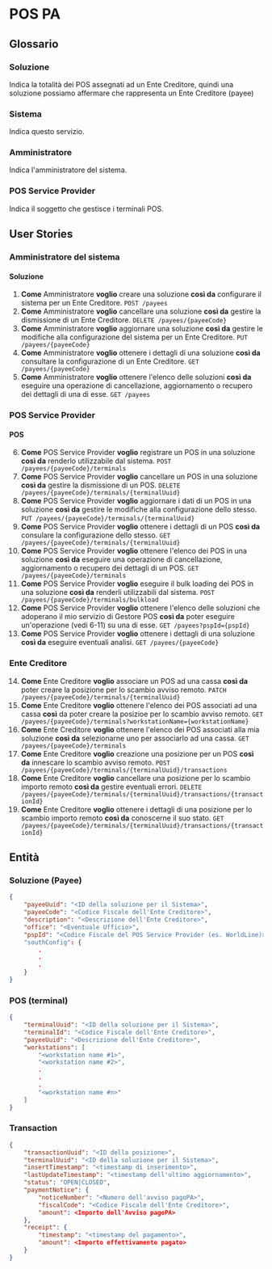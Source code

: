 # POS PA

## Glossario

### Soluzione
Indica la totalità dei POS assegnati ad un Ente Creditore, quindi una soluzione possiamo affermare che rappresenta un Ente Creditore (payee)

### Sistema
Indica questo servizio.

### Amministratore
Indica l'amministratore del sistema.

### POS Service Provider
Indica il soggetto che gestisce i terminali POS.

## User Stories

### Amministratore del sistema
#### Soluzione
1. **Come** Amministratore **voglio** creare una soluzione **così da** configurare il sistema per un Ente Creditore. `POST /payees`
2. **Come** Amministratore **voglio** cancellare una soluzione **così da** gestire la dismissione di un Ente Creditore. `DELETE /payees/{payeeCode}`
3. **Come** Amministratore **voglio** aggiornare una soluzione **così da** gestire le modifiche alla configurazione del sistema per un Ente Creditore. `PUT /payees/{payeeCode}` 
4. **Come** Amministratore **voglio** ottenere i dettagli di una soluzione **così da** consultare la configurazione di un Ente Creditore. `GET /payees/{payeeCode}`
5. **Come** Amministratore **voglio** ottenere l'elenco delle soluzioni **così da** eseguire una operazione di cancellazione, aggiornamento o recupero dei dettagli di una di esse. `GET /payees`

### POS Service Provider
#### POS
6. **Come** POS Service Provider **voglio** registrare un POS in una soluzione **così da** renderlo utilizzabile dal sistema. `POST /payees/{payeeCode}/terminals`
7. **Come** POS Service Provider **voglio** cancellare un POS in una soluzione **così da** gestire la dismissione di un POS. `DELETE /payees/{payeeCode}/terminals/{terminalUuid}`
8. **Come** POS Service Provider **voglio** aggiornare i dati di un POS in una soluzione **così da** gestire le modifiche alla configurazione dello stesso. `PUT /payees/{payeeCode}/terminals/{terminalUuid}`
9. **Come** POS Service Provider **voglio** ottenere i dettagli di un POS **così da** consulare la configurazione dello stesso. `GET /payees/{payeeCode}/terminals/{terminalUuid}`
10. **Come** POS Service Provider **voglio** ottenere l'elenco dei POS in una soluzione **così da** eseguire una operazione di cancellazione, aggiornamento o recupero dei dettagli di un POS. `GET /payees/{payeeCode}/terminals`
11. **Come** POS Service Provider **voglio** eseguire il bulk loading dei POS in una soluzione **così da** renderli utilizzabili dal sistema. `POST /payees/{payeeCode}/terminals/bulkload`
12. **Come** POS Service Provider **voglio** ottenere l'elenco delle soluzioni che adoperano il mio servizio di Gestore POS **così da** poter eseguire un'operazione (vedi 6-11) su una di esse. `GET /payees?pspId={pspId}`
13. **Come** POS Service Provider **voglio** ottenere i dettagli di una soluzione **così da** eseguire eventuali analisi. `GET /payees/{payeeCode}`

### Ente Creditore
14. **Come** Ente Creditore **voglio** associare un POS ad una cassa **così da** poter creare la posizione per lo scambio avviso remoto. `PATCH /payees/{payeeCode}/terminals/{terminalUuid}`
15. **Come** Ente Creditore **voglio** ottenere l'elenco dei POS associati ad una cassa **così** da poter creare la posizioe per lo scambio avviso remoto. `GET /payees/{payeeCode}/terminals?workstationName={workstationName}`
16. **Come** Ente Creditore **voglio** ottenere l'elenco dei POS associati alla mia soluzione **così da** selezionarne uno per associarlo ad una cassa. `GET /payees/{payeeCode}/terminals`
17. **Come** Ente Creditore **voglio** creazione una posizione per un POS **così da** innescare lo scambio avviso remoto. `POST /payees/{payeeCode}/terminals/{terminalUuid}/transactions`
18. **Come** Ente Creditore **voglio** cancellare una posizione per lo scambio importo remoto **così da** gestire eventuali errori. `DELETE /payees/{payeeCode}/terminals/{terminalUuid}/transactions/{transactionId}`
19. **Come** Ente Creditore **voglio** ottenere i dettagli di una posizione per lo scambio importo remoto **così da** conoscerne il suo stato. `GET /payees/{payeeCode}/terminals/{terminalUuid}/transactions/{transactionId}`

## Entità

### Soluzione (Payee)
```json
{
	"payeeUuid": "<ID della soluzione per il Sistema>",
	"payeeCode": "<Codice Fiscale dell'Ente Creditore>",
	"description": "<Descrizione dell'Ente Creditore>",
	"office": "<Eventuale Ufficio>",
	"pspId": "<Codice Fiscale del POS Service Provider (es. WorldLine)>"
	"southConfig": {
		.
		.
		.
	}
}
```

### POS (terminal)
```json
{
	"terminalUuid": "<ID della soluzione per il Sistema>",
	"terminalId": "<Codice Fiscale dell'Ente Creditore>",
	"payeeUuid": "<Descrizione dell'Ente Creditore>",
	"workstations": [
		"<workstation name #1>",
		"<workstation name #2>",
		.
		.
		.
		"<workstation name #n>"
	]
}
```

### Transaction
```json
{
	"transactionUuid": "<ID della posizione>",
	"terminalUuid": "<ID della soluzione per il Sistema>",
	"insertTimestamp": "<timestamp di inserimento>",
	"lastUpdateTimestamp": "<timestamp dell'ultimo aggiornamento>",
	"status": "OPEN|CLOSED",
	"paymentNotice": {
		"noticeNumber": "<Numero dell'avviso pagoPA>",
		"fiscalCode": "<Codice Fiscale dell'Ente Creditore>",
		"amount": <Importo dell'Avviso pagoPA> 
	},
	"receipt": {
		"timestamp": "<timestamp del pagamento>",
		"amount": <Importo effettivamente pagato>
	}
}
```